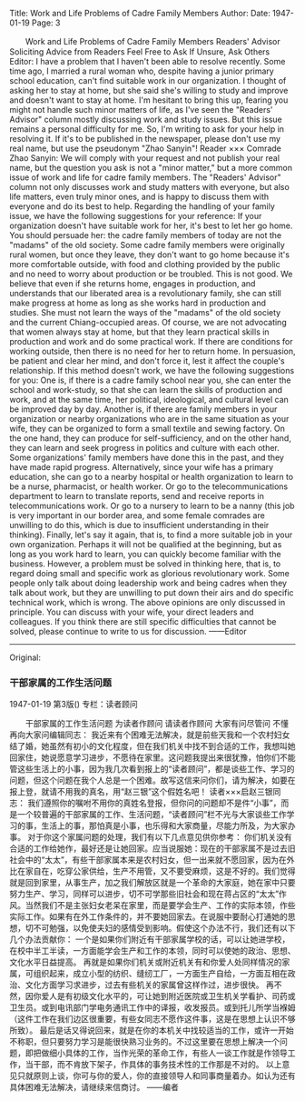 Title: Work and Life Problems of Cadre Family Members
Author:
Date: 1947-01-19
Page: 3

　　Work and Life Problems of Cadre Family Members
    Readers' Advisor
    Soliciting Advice from Readers
    Feel Free to Ask
    If Unsure, Ask Others
Editor:
    I have a problem that I haven't been able to resolve recently. Some time ago, I married a rural woman who, despite having a junior primary school education, can't find suitable work in our organization. I thought of asking her to stay at home, but she said she's willing to study and improve and doesn't want to stay at home. I'm hesitant to bring this up, fearing you might not handle such minor matters of life, as I've seen the "Readers' Advisor" column mostly discussing work and study issues. But this issue remains a personal difficulty for me. So, I'm writing to ask for your help in resolving it. If it's to be published in the newspaper, please don't use my real name, but use the pseudonym "Zhao Sanyin"!
    Reader ×××
Comrade Zhao Sanyin:
    We will comply with your request and not publish your real name, but the question you ask is not a "minor matter," but a more common issue of work and life for cadre family members. The "Readers' Advisor" column not only discusses work and study matters with everyone, but also life matters, even truly minor ones, and is happy to discuss them with everyone and do its best to help.
    Regarding the handling of your family issue, we have the following suggestions for your reference:
    If your organization doesn't have suitable work for her, it's best to let her go home. You should persuade her: the cadre family members of today are not the "madams" of the old society. Some cadre family members were originally rural women, but once they leave, they don't want to go home because it's more comfortable outside, with food and clothing provided by the public and no need to worry about production or be troubled. This is not good. We believe that even if she returns home, engages in production, and understands that our liberated area is a revolutionary family, she can still make progress at home as long as she works hard in production and studies. She must not learn the ways of the "madams" of the old society and the current Chiang-occupied areas. Of course, we are not advocating that women always stay at home, but that they learn practical skills in production and work and do some practical work. If there are conditions for working outside, then there is no need for her to return home. In persuasion, be patient and clear her mind, and don't force it, lest it affect the couple's relationship. If this method doesn't work, we have the following suggestions for you:
    One is, if there is a cadre family school near you, she can enter the school and work-study, so that she can learn the skills of production and work, and at the same time, her political, ideological, and cultural level can be improved day by day.
    Another is, if there are family members in your organization or nearby organizations who are in the same situation as your wife, they can be organized to form a small textile and sewing factory. On the one hand, they can produce for self-sufficiency, and on the other hand, they can learn and seek progress in politics and culture with each other. Some organizations' family members have done this in the past, and they have made rapid progress.
    Alternatively, since your wife has a primary education, she can go to a nearby hospital or health organization to learn to be a nurse, pharmacist, or health worker. Or go to the telecommunications department to learn to translate reports, send and receive reports in telecommunications work. Or go to a nursery to learn to be a nanny (this job is very important in our border area, and some female comrades are unwilling to do this, which is due to insufficient understanding in their thinking).
    Finally, let's say it again, that is, to find a more suitable job in your own organization. Perhaps it will not be qualified at the beginning, but as long as you work hard to learn, you can quickly become familiar with the business. However, a problem must be solved in thinking here, that is, to regard doing small and specific work as glorious revolutionary work. Some people only talk about doing leadership work and being cadres when they talk about work, but they are unwilling to put down their airs and do specific technical work, which is wrong.
    The above opinions are only discussed in principle. You can discuss with your wife, your direct leaders and colleagues. If you think there are still specific difficulties that cannot be solved, please continue to write to us for discussion.
    ——Editor



<hr /> 

Original: 


### 干部家属的工作生活问题

1947-01-19
第3版()
专栏：读者顾问

　　干部家属的工作生活问题
    为读者作顾问
    请读者作顾问
    大家有问尽管问
    不懂再向大家问编辑同志：
    我近来有个困难无法解决，就是前些天我和一个农村妇女结了婚，她虽然有初小的文化程度，但在我们机关中找不到合适的工作，我想叫她回家住，她说愿意学习进步，不愿待在家里。这问题我提出来很犹豫，怕你们不能管这些生活上的小事，因为我几次看到报上的“读者顾问”，都是谈些工作、学习的问题，但这个问题在我个人总是一个困难。故写这信来问你们，请为解决，如要在报上登，就请不用我的真名，用“赵三银”这个假姓名吧！
    读者×××启赵三银同志：
    我们遵照你的嘱咐不用你的真姓名登报，但你问的问题却不是件“小事”，而是一个较普遍的干部家属的工作、生活问题，“读者顾问”栏不光与大家谈些工作学习的事，生活上的事，那怕真是小事，也乐得和大家商量，尽能力所及，为大家办事。
    对于你这个家属问题的处理，我们有以下几点意见供你参考：
    你们机关没有合适的工作给她作，最好还是让她回家。应当说服她：现在的干部家属不是过去旧社会中的“太太”，有些干部家属本来是农村妇女，但一出来就不愿回家，因为在外比在家自在，吃穿公家供给，生产不用管，又不要受麻烦，这是不好的。我们觉得就是回到家里，从事生产，加之我们解放区就是一个革命的大家庭，她在家中只要努力生产、学习，同样可以进步，切不可学那些旧社会和现在蒋占区的“太太”作风。当然我们不是主张妇女老呆在家里，而是要学会生产、工作的实际本领，作些实际工作。如果有在外工作条件的，并不要她回家去。在说服中要耐心打通她的思想，切不可勉强，以免使夫妇的感情受到影响。假使这个办法不行，我们还有以下几个办法贡献你：
    一个是如果你们附近有干部家属学校的话，可以让她进学校，在校中半工半读，一方面能学会生产和工作的本领，同时可以使她的政治、思想、文化水平日益提高。
    再就是如果你们机关或附近机关有和你爱人处同样情况的家属，可组织起来，成立小型的纺织、缝纫工厂，一方面生产自给，一方面互相在政治、文化方面学习求进步，过去有些机关的家属曾这样作过，进步很快。
    再不然，因你爱人是有初级文化水平的，可让她到附近医院或卫生机关学看护、司药或卫生员。或到电讯部门学电务通讯工作中的译报，收发报员。或到托儿所学当褓姆（这件工作在我们边区很重要，有些女同志不愿作这件事，这是在思想上认识不够所致）。
    最后是话又得说回来，就是在你的本机关中找较适当的工作，或许一开始不称职，但只要努力学习是能很快熟习业务的。不过这里要在思想上解决一个问题，即把做细小具体的工作，当作光荣的革命工作，有些人一谈工作就是作领导工作，当干部，而不肯放下架子，作具体的事务技术性的工作那是不对的。
    以上意见只就原则上谈，你可与你的爱人，你的直接领导人和同事商量着办。如认为还有具体困难无法解决，请继续来信商讨。
    ——编者
